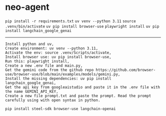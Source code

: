 # neo-agent

`pip install -r requirements.txt`
`uv venv --python 3.11`
`source .venv/bin/activate`
`uv pip install browser-use`
`playwright install`
`uv pip install langchain_google_genai`

---

```
Install python and uv,
Create environment: uv venv --python 3.11,
Activate the env: source .venv/Scripts/activate,
Install browser use: uv pip install browser-use,
Run this: playwright install,
Create a new .env file and main.py,
Get the gemini code from the github repo https://github.com/browser-use/browser-use/blob/main/examples/models/gemini.py,
Install the missing dependencies: uv pip install langchain_google_genai,
Get the api key from googleaistudio and paste it in the .env file with the name GEMINI_API_KEY,
Create a new file prompt.txt and paste the prompt. Read the prompt carefully using with open syntax in python.

pip install steel-sdk browser-use langchain-openai
```
